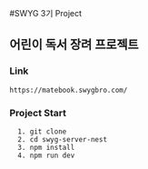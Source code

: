 #SWYG 3기 Project

## 어린이 독서 장려 프로젝트

### Link
```
https://matebook.swygbro.com/
```

### Project Start
```
  1. git clone
  2. cd swyg-server-nest
  3. npm install
  4. npm run dev
```
